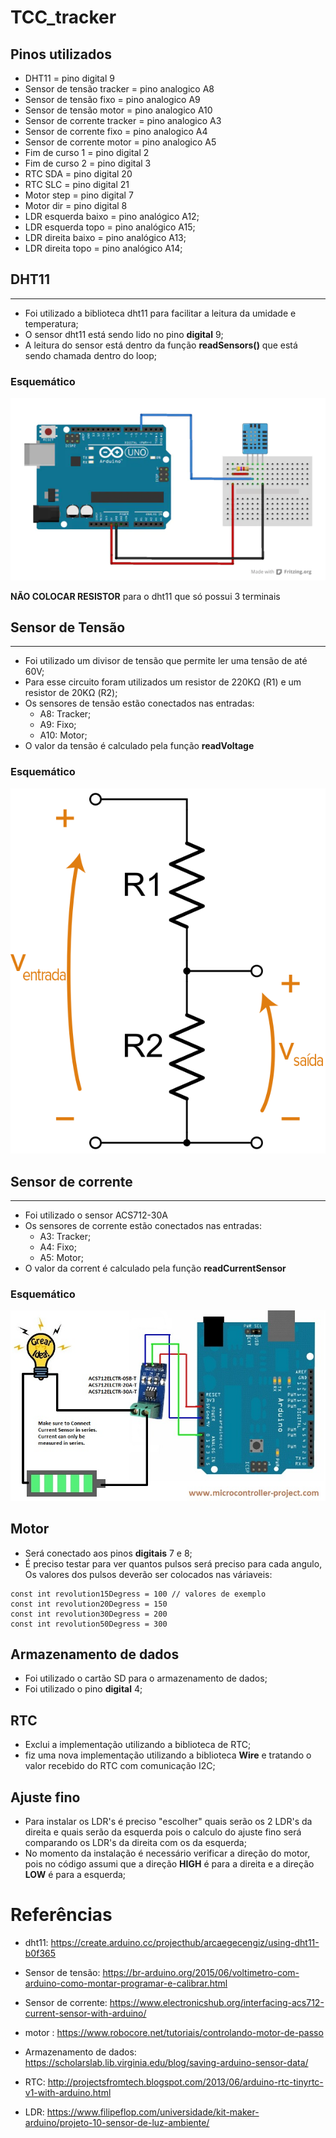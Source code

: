 # TCC_tracker

## Pinos utilizados
- DHT11 = pino digital 9
- Sensor de tensão tracker = pino analogico A8 
- Sensor de tensão fixo = pino analogico A9
- Sensor de tensão motor = pino analogico A10
- Sensor de corrente tracker = pino analogico A3
- Sensor de corrente fixo = pino analogico A4
- Sensor de corrente motor = pino analogico A5
- Fim de curso 1 = pino digital 2
- Fim de curso 2 = pino digital 3
- RTC SDA = pino digital 20
- RTC SLC = pino digital 21
- Motor step = pino digital 7
- Motor dir = pino digital 8
- LDR esquerda baixo = pino analógico A12;
- LDR esquerda topo = pino analógico A15;
- LDR direita baixo = pino analógico A13;
- LDR direita topo = pino analógico A14;
## DHT11
---
- Foi utilizado a biblioteca dht11 para facilitar a leitura da umidade e temperatura;
- O sensor dht11 está sendo lido no pino **digital** 9;
- A leitura do sensor está dentro da função **readSensors()** que está sendo chamada dentro do loop;
### Esquemático
![Esquemático DHT11](./images/esquematico_dht11.png )

**NÃO COLOCAR RESISTOR** para o dht11 que só possui 3 terminais

## Sensor de Tensão
---
- Foi utilizado um divisor de tensão que permite ler uma tensão de até 60V;
- Para esse circuito foram utilizados um resistor de 220KΩ (R1) e um resistor de 20KΩ (R2);
- Os sensores de tensão estão conectados nas entradas:
    - A8: Tracker;
    - A9: Fixo;
    - A10: Motor;
- O valor da tensão é calculado pela função **readVoltage**
### Esquemático

![Esquemático divisor de tensão](./images/divisor_tensao.png )

## Sensor de corrente
---
- Foi utilizado o sensor ACS712-30A
- Os sensores de corrente estão conectados nas entradas:
    - A3: Tracker;
    - A4: Fixo;
    - A5: Motor;
- O valor da corrent é calculado pela função **readCurrentSensor**

### Esquemático
![Esquemático sensor de corrente](./images/sensor_corrente.png )

## Motor
- Será conectado aos pinos **digitais** 7 e 8;
- É preciso testar para ver quantos pulsos será preciso para cada angulo, Os valores dos pulsos deverão ser colocados nas váriaveis:
````
const int revolution15Degress = 100 // valores de exemplo
const int revolution20Degress = 150
const int revolution30Degress = 200
const int revolution50Degress = 300
````

## Armazenamento de dados
- Foi utilizado o cartão SD para o armazenamento de dados;
- Foi utilizado o pino **digital** 4;

## RTC
- Exclui a implementação utilizando a biblioteca de RTC;
- fiz uma nova implementação utilizando a biblioteca **Wire**  e tratando o valor recebido do RTC com comunicação I2C;

## Ajuste fino
- Para instalar os LDR's é preciso "escolher" quais serão os 2 LDR's da direita e quais serão da esquerda pois o calculo do ajuste fino será comparando os LDR's da direita com os da esquerda;
- No momento da instalação é necessário verificar a direção do motor, pois no código assumi que a direção **HIGH** é para a direita e a direção **LOW** é para a esquerda;
 
# Referências

- dht11: https://create.arduino.cc/projecthub/arcaegecengiz/using-dht11-b0f365

- Sensor de tensão: https://br-arduino.org/2015/06/voltimetro-com-arduino-como-montar-programar-e-calibrar.html

- Sensor de corrente: https://www.electronicshub.org/interfacing-acs712-current-sensor-with-arduino/

- motor : https://www.robocore.net/tutoriais/controlando-motor-de-passo

- Armazenamento de dados: https://scholarslab.lib.virginia.edu/blog/saving-arduino-sensor-data/

- RTC: http://projectsfromtech.blogspot.com/2013/06/arduino-rtc-tinyrtc-v1-with-arduino.html

- LDR: https://www.filipeflop.com/universidade/kit-maker-arduino/projeto-10-sensor-de-luz-ambiente/